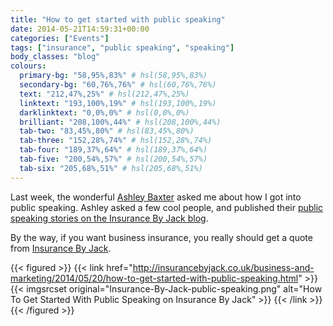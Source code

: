 ```yaml
---
title: "How to get started with public speaking"
date: 2014-05-21T14:59:31+00:00
categories: ["Events"]
tags: ["insurance", "public speaking", "speaking"]
body_classes: "blog"
colours:
  primary-bg: "58,95%,83%" # hsl(58,95%,83%)
  secondary-bg: "60,76%,76%" # hsl(60,76%,76%)
  text: "212,47%,25%" # hsl(212,47%,25%)
  linktext: "193,100%,19%" # hsl(193,100%,19%)
  darklinktext: "0,0%,0%" # hsl(0,0%,0%)
  brilliant: "208,100%,44%" # hsl(208,100%,44%)
  tab-two: "83,45%,80%" # hsl(83,45%,80%)
  tab-three: "152,28%,74%" # hsl(152,28%,74%)
  tab-four: "189,37%,64%" # hsl(189,37%,64%)
  tab-five: "200,54%,57%" # hsl(200,54%,57%)
  tab-six: "205,68%,51%" # hsl(205,68%,51%)
---
```


Last week, the wonderful [Ashley Baxter](http://twitter.com/iamashley) asked me about how I got into public speaking. Ashley asked a few cool people, and published their [public speaking stories on the Insurance By Jack blog](http://insurancebyjack.co.uk/business-and-marketing/2014/05/20/how-to-get-started-with-public-speaking.html).

By the way, if you want business insurance, you really should get a quote from [Insurance By Jack](http://insurancebyjack.co.uk/).

{{< figured >}}
  {{< link href="http://insurancebyjack.co.uk/business-and-marketing/2014/05/20/how-to-get-started-with-public-speaking.html" >}}
  	{{< imgsrcset original="Insurance-By-Jack-public-speaking.png" alt="How To Get Started With Public Speaking on Insurance By Jack" >}}
  {{< /link >}}
{{< /figured >}}

	